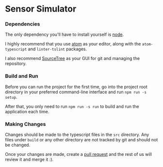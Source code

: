 <h1>Sensor Simulator</h1>

<h3>Dependencies</h3>

The only dependency you'll have to install yourself is [node](https://nodejs.org/en/download/).

I highly recommend that you use [atom](https://atom.io) as your editor, along with the `atom-typescript` and `linter-tslint` packages.

I also recommend [SourceTree](https://www.sourcetreeapp.com) as your GUI for git and managing the repository.

<h3>Build and Run</h3>

Before you can run the project for the first time, go into the project root directory in your preferred command-line interface and run `npm run -s setup`.

After that, you only need to run `npm run -s run` to build and run the application each time.

<h3>Making Changes</h3>

Changes should be made to the typescript files in the `src` directory. Any files under `build` or any other directory are not tracked by git and should not be changed.

Once your changes are made, create a [pull request](https://github.com/erkalicious/sensor-simulator/compare) and the rest of us will review it and merge it :).
